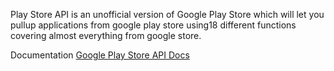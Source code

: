 Play Store API is an unofficial version of Google Play Store which will let you pullup applications from google play store using18 different functions covering almost everything from google store.

Documentation [Google Play Store API Docs](http://www.thetutlage.com/post=TUT269)